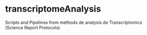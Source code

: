 # transcriptomeAnalysis
Scripts and Pipelines from methods de analysis de Transcriptomics (Science Report Protocols).
